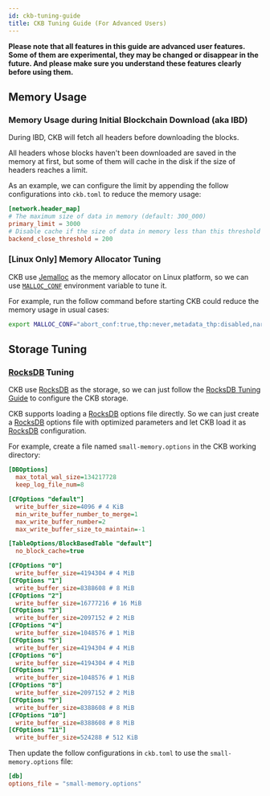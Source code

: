```yaml
---
id: ckb-tuning-guide
title: CKB Tuning Guide (For Advanced Users)
---
```


**Please note that all features in this guide are advanced user features.
Some of them are experimental, they may be changed or disappear in the future.
And please make sure you understand these features clearly before using them.**

## Memory Usage

### Memory Usage during Initial Blockchain Download (aka IBD)

During IBD, CKB will fetch all headers before downloading the blocks.

All headers whose blocks haven't been downloaded are saved in the memory at first, but some of them will cache in the disk if the size of headers reaches a limit.

As an example, we can configure the limit by appending the follow configurations into `ckb.toml` to reduce the memory usage:

```toml
[network.header_map]
# The maximum size of data in memory (default: 300_000)
primary_limit = 3000
# Disable cache if the size of data in memory less than this threshold (default: 20_000)
backend_close_threshold = 200
```

### **[Linux Only]** Memory Allocator Tuning

CKB use [Jemalloc] as the memory allocator on Linux platform, so we can use [`MALLOC_CONF`] environment variable to tune it.

For example, run the follow command before starting CKB could reduce the memory usage in usual cases:

```bash
export MALLOC_CONF="abort_conf:true,thp:never,metadata_thp:disabled,narenas:1,tcache:false,background_thread:true,dirty_decay_ms:0,muzzy_decay_ms:0"
```

## Storage Tuning

### [RocksDB] Tuning

CKB use [RocksDB] as the storage, so we can just follow the [RocksDB Tuning Guide] to configure the CKB storage.

CKB supports loading a [RocksDB] options file directly.
So we can just create a [RocksDB] options file with optimized parameters and let CKB load it as [RocksDB] configuration.

For example, create a file named `small-memory.options` in the CKB working directory:

```ini
[DBOptions]
  max_total_wal_size=134217728
  keep_log_file_num=8

[CFOptions "default"]
  write_buffer_size=4096 # 4 KiB
  min_write_buffer_number_to_merge=1
  max_write_buffer_number=2
  max_write_buffer_size_to_maintain=-1

[TableOptions/BlockBasedTable "default"]
  no_block_cache=true

[CFOptions "0"]
  write_buffer_size=4194304 # 4 MiB
[CFOptions "1"]
  write_buffer_size=8388608 # 8 MiB
[CFOptions "2"]
  write_buffer_size=16777216 # 16 MiB
[CFOptions "3"]
  write_buffer_size=2097152 # 2 MiB
[CFOptions "4"]
  write_buffer_size=1048576 # 1 MiB
[CFOptions "5"]
  write_buffer_size=4194304 # 4 MiB
[CFOptions "6"]
  write_buffer_size=4194304 # 4 MiB
[CFOptions "7"]
  write_buffer_size=1048576 # 1 MiB
[CFOptions "8"]
  write_buffer_size=2097152 # 2 MiB
[CFOptions "9"]
  write_buffer_size=8388608 # 8 MiB
[CFOptions "10"]
  write_buffer_size=8388608 # 8 MiB
[CFOptions "11"]
  write_buffer_size=524288 # 512 KiB
```

Then update the follow configurations in `ckb.toml` to use the `small-memory.options` file:

```toml
[db]
options_file = "small-memory.options"
```

[Jemalloc]: http://jemalloc.net/
[`MALLOC_CONF`]: http://jemalloc.net/jemalloc.3.html#tuning
[RocksDB]: https://rocksdb.org/
[RocksDB Tuning Guide]: https://github.com/facebook/rocksdb/wiki/RocksDB-Tuning-Guide
